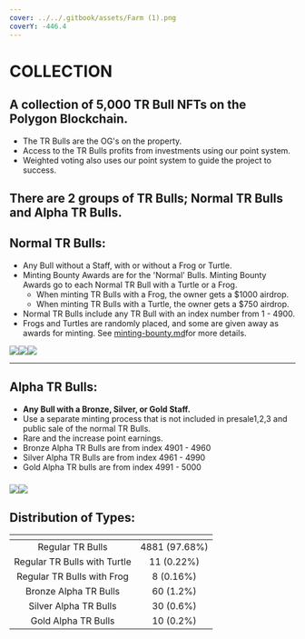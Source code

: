 ```yaml
---
cover: ../../.gitbook/assets/Farm (1).png
coverY: -446.4
---
```


# COLLECTION

## **A collection of 5,000 TR Bull NFTs on the Polygon Blockchain.**

* The TR Bulls are the OG's on the property.&#x20;
* Access to the TR Bulls profits from investments using our point system.
* Weighted voting also uses our point system to guide the project to success.&#x20;

## There are 2 groups of TR Bulls; Normal TR Bulls and Alpha TR Bulls.

## **Normal TR Bulls:**

* Any Bull without a Staff, with or without a Frog or Turtle.
* Minting Bounty Awards are for the 'Normal' Bulls. Minting Bounty Awards go to each Normal TR Bull with a Turtle or a Frog.
  * When minting TR Bulls with a Frog, the owner gets a $1000 airdrop.&#x20;
  * When minting TR Bulls with a Turtle, the owner gets a $750 airdrop.&#x20;
* Normal TR Bulls include any TR Bull with an index number from 1 - 4900.&#x20;
* Frogs and Turtles are randomly placed, and some are given away as awards for minting. See [minting-bounty.md](../../tr-bulls/whitepaper/minting/minting-bounty.md "mention")for more details.&#x20;

<img src="../../.gitbook/assets/11.png" alt="" data-size="original">![](../../.gitbook/assets/50.png)![](../../.gitbook/assets/34.png)![](../../.gitbook/assets/33.png)

****

## **Alpha TR Bulls:**

* **Any Bull with a Bronze, Silver, or Gold Staff.**&#x20;
* Use a separate minting process that is not included in presale1,2,3 and public sale of the normal TR Bulls.&#x20;
* Rare and the increase point earnings.&#x20;
* Bronze Alpha TR Bulls are from index 4901 - 4960
* Silver Alpha TR Bulls are from index 4961 - 4990
* Gold Alpha TR bulls are from index 4991 - 5000

### ![](<../../.gitbook/assets/50 (1).png>)![](../../.gitbook/assets/1.png)<img src="../../.gitbook/assets/12.png" alt="" data-size="original">



## Distribution of Types:&#x20;

<table data-view="cards"><thead><tr><th align="center"></th><th align="center"></th></tr></thead><tbody><tr><td align="center">Regular TR Bulls </td><td align="center">4881 (97.68%)</td></tr><tr><td align="center">Regular TR Bulls with Turtle</td><td align="center">11 (0.22%)</td></tr><tr><td align="center">Regular TR Bulls with Frog</td><td align="center">8 (0.16%)</td></tr><tr><td align="center">Bronze Alpha TR Bulls</td><td align="center">60 (1.2%)</td></tr><tr><td align="center">Silver Alpha TR Bulls</td><td align="center">30 (0.6%)</td></tr><tr><td align="center">Gold Alpha TR Bulls</td><td align="center">10 (0.2%)</td></tr></tbody></table>



